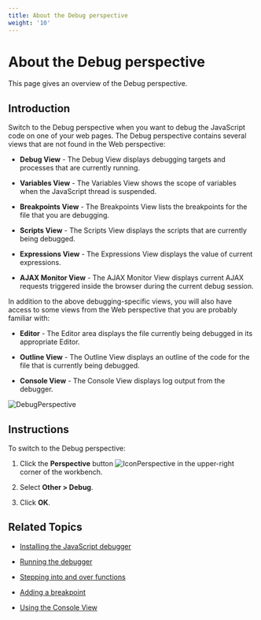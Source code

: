 ```yaml
---
title: About the Debug perspective
weight: '10'
---
```


# About the Debug perspective

This page gives an overview of the Debug perspective.

## Introduction

Switch to the Debug perspective when you want to debug the JavaScript code on one of your web pages. The Debug perspective contains several views that are not found in the Web perspective:

* **Debug View** - The Debug View displays debugging targets and processes that are currently running.

* **Variables View** - The Variables View shows the scope of variables when the JavaScript thread is suspended.

* **Breakpoints View** - The Breakpoints View lists the breakpoints for the file that you are debugging.

* **Scripts View** - The Scripts View displays the scripts that are currently being debugged.

* **Expressions View** - The Expressions View displays the value of current expressions.

* **AJAX Monitor View** - The AJAX Monitor View displays current AJAX requests triggered inside the browser during the current debug session.

In addition to the above debugging-specific views, you will also have access to some views from the Web perspective that you are probably familiar with:

* **Editor** - The Editor area displays the file currently being debugged in its appropriate Editor.

* **Outline View** - The Outline View displays an outline of the code for the file that is currently being debugged.

* **Console View** - The Console View displays log output from the debugger.

![DebugPerspective](./DebugPerspective.png)

## Instructions

To switch to the Debug perspective:

1. Click the **Perspective** button ![IconPerspective](./IconPerspective.png) in the upper-right corner of the workbench.

2. Select **Other > Debug**.

3. Click **OK**.

## Related Topics

* [Installing the JavaScript debugger](#undefined)

* [Running the debugger](/guide/Axway_Appcelerator_Studio/Axway_Appcelerator_Studio_Guide/Web_Development/JavaScript_Development/Debugging_JavaScript/Running_the_debugger/)

* [Stepping into and over functions](/guide/Axway_Appcelerator_Studio/Axway_Appcelerator_Studio_Guide/Web_Development/JavaScript_Development/Debugging_JavaScript/Stepping_into_and_over_functions/)

* [Adding a breakpoint](/guide/Axway_Appcelerator_Studio/Axway_Appcelerator_Studio_Guide/Web_Development/JavaScript_Development/Debugging_JavaScript/Adding_a_breakpoint/)

* [Using the Console View](/guide/Axway_Appcelerator_Studio/Axway_Appcelerator_Studio_Guide/Web_Development/JavaScript_Development/Debugging_JavaScript/Using_the_Console_View/)
